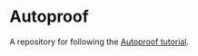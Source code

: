 # Autoproof
A repository for following the [Autoproof tutorial](http://se.inf.ethz.ch/research/autoproof/tutorial/).
